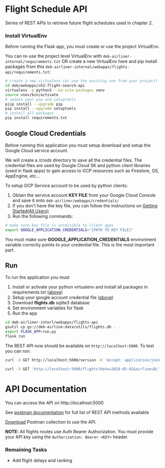 # Flight Schedule API

Series of REST APIs to retrieve future flight schedules used in chapter 2.

### Install VirtualEnv 

Before running the Flask app, you must create or use the project VirtualEnv.

You can re-use the project level VirtualEnv with `deb-airliner-internal/requirements.txt` OR create a new VirtualEnv here and pip install packages from
this `deb-airliner-internal/webapps/flights-api/requirements.txt`:

```bash
# create a new virtualenv (or use the exsiting one from your project)
cd deb/webapps/ch2-flight-search-api
virtualenv -p python3 --no-site-packages venv
source vnev/bin/activate
# update your pip and setuptools
piip install --upgrade pip
pip install --upgrade setuptools
# install all packages
pip install requirements.txt
```


## Google Cloud Credentials

Before running this application you must setup download and setup the Google Cloud service account. 

We will create a _/creds_ directory to save all the credential files. The credential files are used by Google Cloud SK and python client
libraries (used in flask apps) to gain access to GCP resources such as Firestore, GS, AppEngine, etc...

To setup GCP Service account to be used by python clients:

1. Obtain the service account __KEY FILE__ from your Google Cloud Console and save it onto `deb-airliner/webapps/credentials/`
1. If you don't have the key file, you can follow the instructions on [Getting Started(All Users)](https://www.turalabs.com/docs/getting-started/user-setup#google-cloud-access)
1. Run the following commands:

```bash
# make sure key file is accessible to client apps
export GOOGLE_APPLICATION_CREDENTIALS="[PATH TO KEY FILE]"
```

You must make sure __GOOGLE_APPLICATION_CREDENTIALS__ environment variable correctly points to your credential file. This is the most 
important part.


## Run

To run the application you must
1. Install or activate your python virtualenv and install all packages in requirements.txt ([above](#install-virtualenv))
1. Setup your google account credential file ([above](#google-cloud-credentials))
1. Download __flights.db__ sqlite3 database
1. Set environment variables for flask
1. Run the app

```bash
cd deb-airliner-interl/webapps/flights-api
gsutil cp gs://deb-airline-data/utils/flights.db .
export FLASK_APP=run.py
flask run
```

The REST API now should be available on _`http://localhost:5000`_. To test you can run:

```bash
curl -X GET http://localhost:5000/version -H 'Accept: application/json'

curl -X GET 'http://localhost:5000/flights?date=2020-05-01&airline=DL' -H 'Accept: application/json'
```

# API Documentation

You can access the API on http://localhost:5000

See [postman documentation](https://documenter.getpostman.com/view/5437810/Szt5fWwP) for full list of REST API methods available

[Download](https://www.getpostman.com/collections/90e85b84d469234587b1) Postman collection to use the API.

__NOTE:__ All flights routes use Auth Bearer Authorization. You must provide your API key using the `Authorization: Bearer <KEY>` header.


### Remaining Tasks

- Add flight delays and ranking
